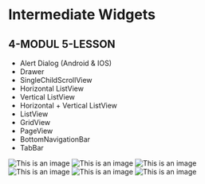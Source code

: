# Intermediate Widgets

## 4-MODUL 5-LESSON


- Alert Dialog (Android & IOS)
- Drawer
- SingleChildScrollView
- Horizontal ListView
- Vertical ListView
- Horizontal + Vertical ListView
- ListView
- GridView
- PageView
- BottomNavigationBar
- TabBar

![This is an image](assets/readme/img.png)
![This is an image](assets/readme/img_1.png)
![This is an image](assets/readme/img_2.png)
![This is an image](assets/readme/img_3.png)
![This is an image](assets/readme/img_4.png)
![This is an image](assets/readme/img_5.png)
